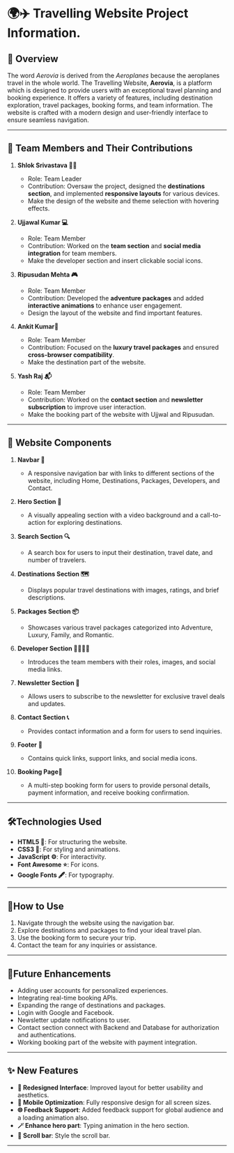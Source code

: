 # 🌍✈️ Travelling Website Project Information. 

## 🧭 Overview
The word *Aerovia* is derived from the *Aeroplanes*  because the aeroplanes travel in the whole world. The Travelling Website, **Aerovia**, is a platform which is designed to provide users with an exceptional travel planning and booking experience. It offers a variety of features, including destination exploration, travel packages, booking forms, and team information. The website is crafted with a modern design and user-friendly interface to ensure seamless navigation.

---

## 👥 Team Members and Their Contributions

1. **Shlok Srivastava 🧑‍💼**  
   - Role: Team Leader  
   - Contribution: Oversaw the project, designed the **destinations section**, and implemented **responsive layouts** for various devices.
   - Make the design of the website and theme selection with hovering effects.

2. **Ujjawal Kumar 💻**  
   - Role: Team Member  
   - Contribution: Worked on the **team section** and **social media integration** for team members.
   - Make the developer section and insert clickable social icons.

3. **Ripusudan Mehta 🎮**  
   - Role: Team Member  
   - Contribution: Developed the **adventure packages** and added **interactive animations** to enhance user engagement.
   - Design the layout of the website and find important features.

4. **Ankit Kumar🧳**  
   - Role: Team Member  
   - Contribution: Focused on the **luxury travel packages** and ensured **cross-browser compatibility**.
   - Make the destination part of the website.

5. **Yash Raj 📬**  
   - Role: Team Member  
   - Contribution: Worked on the **contact section** and **newsletter subscription** to improve user interaction.
   - Make the booking part of the website with Ujjwal and Ripusudan.

---

## 🧩 Website Components

1. **Navbar 🧭**  
   - A responsive navigation bar with links to different sections of the website, including Home, Destinations, Packages, Developers, and Contact.

2. **Hero Section 🎥**  
   - A visually appealing section with a video background and a call-to-action for exploring destinations.

3. **Search Section 🔍**  
   - A search box for users to input their destination, travel date, and number of travelers.

4. **Destinations Section 🗺️**  
   - Displays popular travel destinations with images, ratings, and brief descriptions.

5. **Packages Section 📦**  
   - Showcases various travel packages categorized into Adventure, Luxury, Family, and Romantic.

6. **Developer Section 👨‍💻👩‍💻**  
   - Introduces the team members with their roles, images, and social media links.

7. **Newsletter Section 📰**  
   - Allows users to subscribe to the newsletter for exclusive travel deals and updates.

8. **Contact Section 📞**  
   - Provides contact information and a form for users to send inquiries.

9. **Footer 🦶**  
   - Contains quick links, support links, and social media icons.

10. **Booking Page🧾**  
    - A multi-step booking form for users to provide personal details, payment information, and receive booking confirmation.

---

## 🛠️Technologies Used
- **HTML5 🧱**: For structuring the website.
- **CSS3 🎨**: For styling and animations.
- **JavaScript ⚙️**: For interactivity.
- **Font Awesome ⭐**: For icons.
- **Google Fonts 🖋️**: For typography.

---

## 🚀How to Use
1. Navigate through the website using the navigation bar.
2. Explore destinations and packages to find your ideal travel plan.
3. Use the booking form to secure your trip.
4. Contact the team for any inquiries or assistance.

---

## 🔮Future Enhancements
- Adding user accounts for personalized experiences.
- Integrating real-time booking APIs.
- Expanding the range of destinations and packages.
- Login with Google and Facebook.
- Newsletter update notifications to user.
- Contact section connect with Backend and Database for authorization and authentications.
- Working booking part of the website with payment integration.

---

## ✨ New Features
- **🌟 Redesigned Interface**: Improved layout for better usability and aesthetics.
- **📱 Mobile Optimization**: Fully responsive design for all screen sizes.
- **🌐 Feedback Support**: Added feedback support for global audience and a loading animation also.
- **🪄 Enhance hero part**: Typing animation in the hero section. 
- **📜 Scroll bar**: Style the scroll bar.
---
